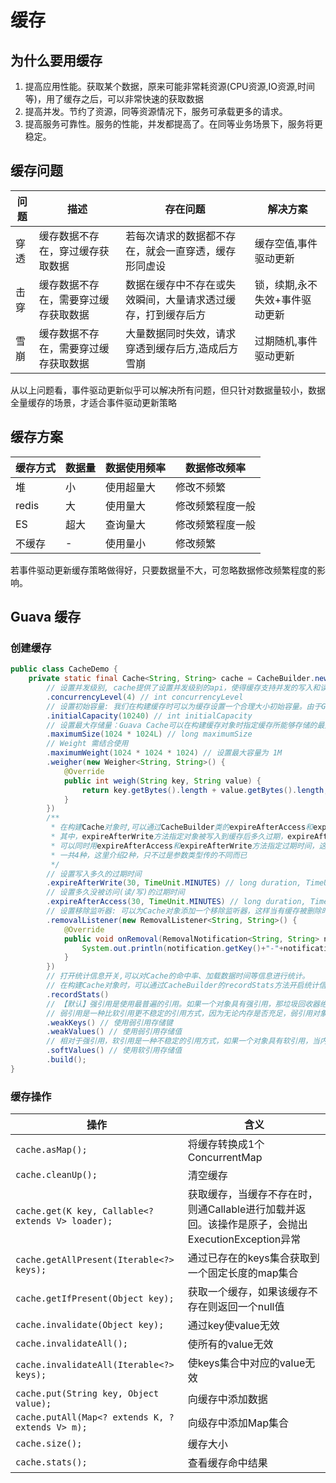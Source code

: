 # 缓存

## 为什么要用缓存
1. 提高应用性能。获取某个数据，原来可能非常耗资源(CPU资源,IO资源,时间等)，用了缓存之后，可以非常快速的获取数据
2. 提高并发。节约了资源，同等资源情况下，服务可承载更多的请求。
3. 提高服务可靠性。服务的性能，并发都提高了。在同等业务场景下，服务将更稳定。

## 缓存问题
| 问题  | 描述                 | 存在问题                           | 解决方案           |
|-----|--------------------|--------------------------------|----------------|
| 穿透  | 缓存数据不存在，穿过缓存获取数据   | 若每次请求的数据都不存在，就会一直穿透，缓存形同虚设     | 缓存空值,事件驱动更新    |
| 击穿  | 缓存数据不存在，需要穿过缓存获取数据 | 数据在缓存中不存在或失效瞬间，大量请求透过缓存，打到缓存后方 | 锁，续期,永不失效+事件驱动更新 |
| 雪崩  | 缓存数据不存在，需要穿过缓存获取数据 | 大量数据同时失效，请求穿透到缓存后方,造成后方雪崩      | 过期随机,事件驱动更新      |

从以上问题看，事件驱动更新似乎可以解决所有问题，但只针对数据量较小，数据全量缓存的场景，才适合事件驱动更新策略


## 缓存方案

| 缓存方式  | 数据量 | 数据使用频率 | 数据修改频率   |
|-------|-----|--------|----------|
| 堆     | 小   | 使用超量大  | 修改不频繁    |
| redis | 大   | 使用量大   | 修改频繁程度一般 |
| ES    | 超大  | 查询量大   | 修改频繁程度一般 |
| 不缓存   | -   | 使用量小   | 修改频繁     |

若事件驱动更新缓存策略做得好，只要数据量不大，可忽略数据修改频繁程度的影响。

## Guava 缓存

### 创建缓存
```java
public class CacheDemo {
    private static final Cache<String, String> cache = CacheBuilder.newBuilder()
        // 设置并发级别, cache提供了设置并发级别的api，使得缓存支持并发的写入和读取。同ConcurrentHashMap类似Guava cache的并发也是通过分离锁实现。在一般情况下，将并发级别设置为服务器cpu核心数是一个比较不错的选择。
        .concurrencyLevel(4) // int concurrencyLevel
        // 设置初始容量: 我们在构建缓存时可以为缓存设置一个合理大小初始容量。由于Guava的缓存使用了分离锁的机制，扩容的代价非常昂贵。所以合理的初始容量能够减少缓存容器的扩容次数。
        .initialCapacity(10240) // int initialCapacity
        // 设置最大存储量：Guava Cache可以在构建缓存对象时指定缓存所能够存储的最大记录数量。当Cache中的记录数量达到最大值后再调用put方法向其中添加对象，Guava会先从当前缓存的对象记录中选择一条删除掉，腾出空间后再将新的对象存储到Cache中。
        .maximumSize(1024 * 1024L) // long maximumSize
        // Weight 需结合使用
        .maximumWeight(1024 * 1024 * 1024) // 设置最大容量为 1M
        .weigher(new Weigher<String, String>() {
            @Override
            public int weigh(String key, String value) {
                return key.getBytes().length + value.getBytes().length;
            }
        })
        /**
         * 在构建Cache对象时,可以通过CacheBuilder类的expireAfterAccess和expireAfterWrite两个方法为缓存中的对象指定过期时间，过期的对象将会被缓存自动删除。
         * 其中，expireAfterWrite方法指定对象被写入到缓存后多久过期，expireAfterAccess指定对象多久没有被访问后过期。
         * 可以同时用expireAfterAccess和expireAfterWrite方法指定过期时间，这时只要对象满足两者中的一个条件就会被自动过期删除。(有等验证) 
         * 一共4种，这里介绍2种，只不过是参数类型传的不同而已
         */
        // 设置写入多久的过期时间
        .expireAfterWrite(30, TimeUnit.MINUTES) // long duration, TimeUnit unit
        // 设置多久没被访问(读/写)的过期时间
        .expireAfterAccess(30, TimeUnit.MINUTES) // long duration, TimeUnit unit
        // 设置移除监听器: 可以为Cache对象添加一个移除监听器，这样当有缓存被删除时可以感知到这个事件。在RemovalListener写的是删除回调时的通知逻辑
        .removalListener(new RemovalListener<String, String>() {
            @Override
            public void onRemoval(RemovalNotification<String, String> notification) {
                System.out.println(notification.getKey()+"-"+notification.getValue()+" is remove");
            }
        })
        // 打开统计信息开关,可以对Cache的命中率、加载数据时间等信息进行统计。
        // 在构建Cache对象时，可以通过CacheBuilder的recordStats方法开启统计信息的开关。开关开启后Cache会自动对缓存的各种操作进行统计，调用Cache的stats方法可以查看统计后的信息。
        .recordStats()
        // 【默认】强引用是使用最普遍的引用。如果一个对象具有强引用，那垃圾回收器绝不会回收它。
        // 弱引用是一种比软引用更不稳定的引用方式，因为无论内存是否充足，弱引用对象都有可能被回收。
        .weakKeys() // 使用弱引用存储键
        .weakValues() // 使用弱引用存储值
        // 相对于强引用，软引用是一种不稳定的引用方式，如果一个对象具有软引用，当内存充足时，GC不会主动回收软引用对象, 使用软引用能防止内存泄露，增强程序的健壮性。但是一定要做好null检测。
        .softValues() // 使用软引用存储值    
        .build();
}
```

### 缓存操作
| 操作                                                | 含义                                                            |
|---------------------------------------------------|---------------------------------------------------------------|
| `cache.asMap();`                                  | 将缓存转换成1个ConcurrentMap                                         |
| `cache.cleanUp();`                                | 清空缓存                                                          |
| `cache.get(K key, Callable<? extends V> loader);` | 获取缓存，当缓存不存在时，则通Callable进行加载并返回。该操作是原子，会抛出ExecutionException异常 |
| `cache.getAllPresent(Iterable<?> keys);`          | 通过已存在的keys集合获取到一个固定长度的map集合                                   |
| `cache.getIfPresent(Object key);`                 | 获取一个缓存，如果该缓存不存在则返回一个null值                                     |
| `cache.invalidate(Object key);`                   | 通过key使value无效                                                 |
| `cache.invalidateAll();`                          | 使所有的value无效                                                   |
| `cache.invalidateAll(Iterable<?> keys);`          | 使keys集合中对应的value无效                                            |
| `cache.put(String key, Object value);`            | 向缓存中添加数据                                                      |
| `cache.putAll(Map<? extends K, ? extends V> m);`  | 向级存中添加Map集合                                                   |
| `cache.size();`                                   | 缓存大小                                                          |
| `cache.stats();`                                  | 查看缓存命中结果                                                      |

